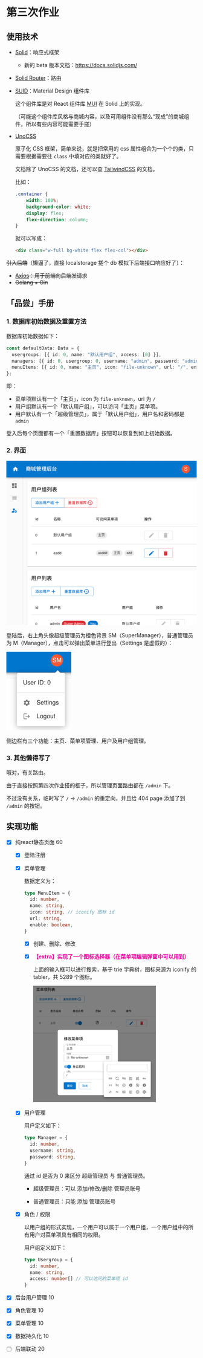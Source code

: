 # 第三次作业

## 使用技术

- [Solid](https://www.solidjs.com/)：响应式框架

    - 新的 beta 版本文档：https://docs.solidjs.com/

- [Solid Router](https://github.com/solidjs/solid-router)：路由

- [SUID](https://suid.io/)：Material Design 组件库

    这个组件库是对 React 组件库 [MUI](https://mui.com/core/) 在 Solid 上的实现。

    （可能这个组件库风格与商城内容，以及可用组件没有那么“现成”的商城组件，所以有些内容可能需要手搓）

- [UnoCSS](https://unocss.dev/)

    原子化 CSS 框架，简单来说，就是把常用的 css 属性组合为一个个的类，只需要根据需要往 `class` 中填对应的类就好了。

    文档除了 UnoCSS 的文档，还可以查 [TailwindCSS](https://tailwindcss.com/docs/installation) 的文档。

    比如：

    ```css
    .container {
        width: 100%;
        background-color: white;
        display: flex;
        flex-direction: column;
    }
    ```

    就可以写成：

    ```html
    <div class="w-full bg-white flex flex-col"></div>
    ```

<s>引入后端</s>（懒逼了，直接 localstorage 搓个 db 模拟下后端接口响应好了）：

- <s>[Axios](https://github.com/axios/axios)：用于前端向后端发请求</s>
- <s>Golang + Gin</s>

## 「品尝」手册

### 1. 数据库初始数据及重置方法

数据库初始数据如下：

```ts
const defaultData: Data = {
  usergroups: [{ id: 0, name: "默认用户组", access: [0] }],
  managers: [{ id: 0, usergroup: 0, username: "admin", password: "admin" }],
  menuItems: [{ id: 0, name: "主页", icon: "file-unknown", url: "/", enable: true }]
};
```

即：

- 菜单项默认有一个「主页」，icon 为 `file-unknown`，url 为 `/`
- 用户组默认有一个「默认用户组」，可以访问「主页」菜单项。
- 用户默认有一个「超级管理员」，属于「默认用户组」，用户名和密码都是 `admin`

登入后每个页面都有一个「重置数据库」按钮可以恢复到如上初始数据。

### 2. 界面

![image-20240601145958311](./assets/image-20240601145958311.png)

登陆后，右上角头像超级管理员为橙色背景 SM（SuperManager），普通管理员为 M（Manager），点击可以弹出菜单进行登出（Settings 是虚假的）：

![image-20240601150248928](./assets/image-20240601150248928.png)

侧边栏有三个功能：主页、菜单项管理、用户及用户组管理。

### 3. 其他懒得写了

哦对，有关路由。

由于直接按照第四次作业搭的框子，所以管理页面路由都在 `/admin` 下。

不过没有关系，临时写了 `/` -> `/admin` 的重定向，并且给 404 page 添加了到 `/admin` 的按钮。

## 实现功能

- [x] 纯react静态页面 60

    - [x] 登陆注册

    - [x] 菜单管理

        数据定义为：

        ```ts
        type MenuItem = {
          id: number,
          name: string,
          icon: string, // iconify 图标 id
          url: string,
          enable: boolean,
        }
        ```

        - [x] 创建、删除、修改
        - [x] **<font color="fuchisa">【extra】实现了一个图标选择器（在菜单项编辑弹窗中可以用到）</font>**

            上面的输入框可以进行搜索，基于 trie 字典树，图标来源为 iconify 的 tabler，共 5289 个图标。

            <img src="./assets/image-20240601112737209.png" alt="image-20240601112737209" style="zoom:50%;" />

    - [x] 用户管理

        用户定义如下：

        ```ts
        type Manager = {
          id: number,
          username: string,
          password: string,
        }
        ```

        通过 id 是否为 0 来区分 超级管理员 与 普通管理员。

        - 超级管理员：可以 添加/修改/删除 管理员账号

        - 普通管理员：只能 添加 管理员账号

    - [x] 角色 / 权限

        以用户组的形式实现，一个用户可以属于一个用户组，一个用户组中的所有用户对菜单项具有相同的权限。

        用户组定义如下：

        ```ts
        type Usergroup = {
          id: number,
          name: string,
          access: number[] // 可以访问的菜单项 id
        }
        ```

- [x] 后台用户管理 10

- [x] 角色管理 10

- [x] 菜单管理 10

- [x] 数据持久化 10

- [ ] 后端联动 20